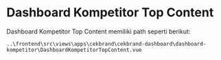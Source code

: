 # Dashboard Kompetitor Top Content

Dashboard Kompetitor Top Content memiliki path seperti berikut:

```
..\frontend\src\views\apps\cekbrand\cekbrand-dashboard\dashboard-kompetitor\DashboardKompetitorTopContent.vue
```
